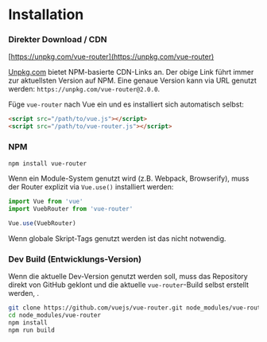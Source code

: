 # Installation

### Direkter Download / CDN

[https://unpkg.com/vue-router](https://unpkg.com/vue-router)

<!--email_off-->
[Unpkg.com](https://unpkg.com) bietet NPM-basierte CDN-Links an. Der obige Link führt immer zur aktuellsten Version auf NPM. Eine genaue Version kann via URL genutzt werden: `https://unpkg.com/vue-router@2.0.0`.
<!--/email_off-->

Füge `vue-router` nach Vue ein und es installiert sich automatisch selbst:

``` html
<script src="/path/to/vue.js"></script>
<script src="/path/to/vue-router.js"></script>
```

### NPM

``` bash
npm install vue-router
```

Wenn ein Module-System genutzt wird (z.B. Webpack, Browserify), muss der Router explizit via `Vue.use()` installiert werden:

``` js
import Vue from 'vue'
import VuebRouter from 'vue-router'

Vue.use(VuebRouter)
```

Wenn globale Skript-Tags genutzt werden ist das nicht notwendig.

### Dev Build (Entwicklungs-Version)

Wenn die aktuelle Dev-Version genutzt werden soll, muss das Repository direkt von GitHub geklont und die aktuelle `vue-router`-Build selbst erstellt werden, .


``` bash
git clone https://github.com/vuejs/vue-router.git node_modules/vue-router
cd node_modules/vue-router
npm install
npm run build
```
